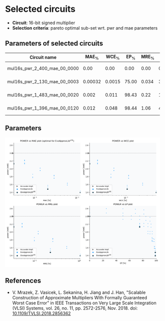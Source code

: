 
Selected circuits
===================
 - **Circuit**: 16-bit signed multiplier
 - **Selection criteria**: pareto optimal sub-set wrt. pwr and mae parameters

Parameters of selected circuits
----------------------------

| Circuit name | MAE<sub>%</sub> | WCE<sub>%</sub> | EP<sub>%</sub> | MRE<sub>%</sub> | MSE | Download |
| --- |  --- | --- | --- | --- | --- | --- | 
| mul16s_pwr_2_400_mae_00_0000 | 0.00 | 0.00 | 0.00 | 0.00 | 0 |  [[Verilog<sub>generic</sub>](mul16s_pwr_2_400_mae_00_0000_gen.v)]  [[C](mul16s_pwr_2_400_mae_00_0000.c)] |
| mul16s_pwr_2_130_mae_00_0003 | 0.00032 | 0.0015 | 75.00 | 0.034 | 35791.394e4 |   [[Verilog<sub>PDK45</sub>](mul16s_pwr_2_130_mae_00_0003_pdk45.v)] [[C](mul16s_pwr_2_130_mae_00_0003.c)] |
| mul16s_pwr_1_483_mae_00_0020 | 0.002 | 0.011 | 98.43 | 0.22 | 12526.988e6 |   [[Verilog<sub>PDK45</sub>](mul16s_pwr_1_483_mae_00_0020_pdk45.v)] [[C](mul16s_pwr_1_483_mae_00_0020.c)] |
| mul16s_pwr_1_396_mae_00_0120 | 0.012 | 0.048 | 98.44 | 1.06 | 47727.824e7 |   [[Verilog<sub>PDK45</sub>](mul16s_pwr_1_396_mae_00_0120_pdk45.v)] [[C](mul16s_pwr_1_396_mae_00_0120.c)] |
    
Parameters
--------------
![Parameters figure](fig.png)

References
--------------
   - V. Mrazek, Z. Vasicek, L. Sekanina, H. Jiang and J. Han, "Scalable Construction of Approximate Multipliers With Formally Guaranteed Worst Case Error" in IEEE Transactions on Very Large Scale Integration (VLSI) Systems, vol. 26, no. 11, pp. 2572-2576, Nov. 2018. doi: [10.1109/TVLSI.2018.2856362](https://dx.doi.org/10.1109/TVLSI.2018.2856362)

             